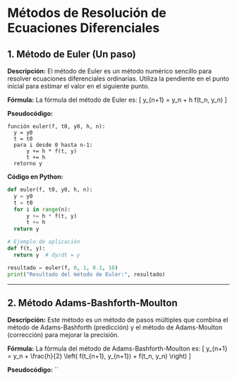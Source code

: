 # Métodos de Resolución de Ecuaciones Diferenciales

## 1. Método de Euler (Un paso)

**Descripción:**
El método de Euler es un método numérico sencillo para resolver ecuaciones diferenciales ordinarias. Utiliza la pendiente en el punto inicial para estimar el valor en el siguiente punto.

**Fórmula:**
La fórmula del método de Euler es:
\[
y_{n+1} = y_n + h f(t_n, y_n)
\]

**Pseudocódigo:**
```
función euler(f, t0, y0, h, n):
  y = y0
  t = t0
  para i desde 0 hasta n-1:
      y += h * f(t, y)
      t += h
  retorno y
```

**Código en Python:**
```python
def euler(f, t0, y0, h, n):
  y = y0
  t = t0
  for i in range(n):
      y += h * f(t, y)
      t += h
  return y

# Ejemplo de aplicación
def f(t, y):
  return y  # dy/dt = y

resultado = euler(f, 0, 1, 0.1, 10)
print("Resultado del método de Euler:", resultado)
```

---

## 2. Método Adams-Bashforth-Moulton

**Descripción:**
Este método es un método de pasos múltiples que combina el método de Adams-Bashforth (predicción) y el método de Adams-Moulton (corrección) para mejorar la precisión.

**Fórmula:**
La fórmula del método de Adams-Bashforth-Moulton es:
\[
y_{n+1} = y_n + \frac{h}{2} \left( f(t_{n+1}, y_{n+1}) + f(t_n, y_n) \right)
\]

**Pseudocódigo:**
``
